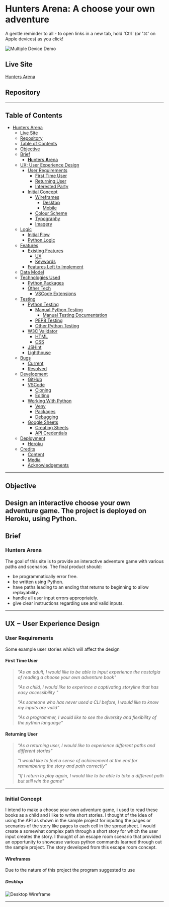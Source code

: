 # Hunters Arena: A choose your own adventure

A gentle reminder to all - to open links in a new tab,
hold 'Ctrl' (or '⌘' on Apple devices) as you click!

![Multiple Device Demo](./readme-content/images/desktop-mockup.png)

## Live Site

[Hunters Arena](link)

## Repository

---

## Table of Contents

- [Hunters Arena](#hunters-arena)
  - [Live Site](#live-site)
  - [Repository](#repository)
  - [Table of Contents](#table-of-contents)
  - [Objective](#objective)
  - [Brief](#brief)
    - [**H**unters **A**rena](#hunters-arena)
  - [UX; User Experience Design](#ux--user-experience-design)
    - [User Requirements](#user-requirements)
      - [First Time User](#first-time-user)
      - [Returning User](#returning-user)
      - [Interested Party](#interested-party)
    - [Initial Concept](#initial-concept)
      - [Wireframes](#wireframes)
        - [Desktop](#desktop)
        - [Mobile](#mobile)
      - [Colour Scheme](#colour-scheme)
      - [Typography](#typography)
      - [Imagery](#imagery)
  - [Logic](#logic)
    - [Initial Flow](#initial-flow)
    - [Python Logic](#python-logic)
  - [Features](#features)
    - [Existing Features](#existing-features)
      - [UX](#ux)
      - [Keywords](#keywords)
    - [Features Left to Implement](#features-left-to-implement)
  - [Data Model](#data-model)
  - [Technologies Used](#technologies-used)
    - [Python Packages](#python-packages)
    - [Other Tech](#other-tech)
      - [VSCode Extensions](#vscode-extensions)
  - [Testing](#testing)
    - [Python Testing](#python-testing)
      - [Manual Python Testing](#manual-python-testing)
        - [Manual Testing Documentation](#manual-testing-documentation)
      - [PEP8 Testing](#pep8-testing)
      - [Other Python Testing](#other-python-testing)
    - [W3C Validator](#w3c-validator)
      - [HTML](#html)
      - [CSS](#css)
    - [JSHint](#jshint)
    - [Lighthouse](#lighthouse)
  - [Bugs](#bugs)
    - [Current](#current)
    - [Resolved](#resolved)
  - [Development](#development)
    - [GitHub](#github)
    - [VSCode](#vscode)
      - [Cloning](#cloning)
      - [Editing](#editing)
    - [Working With Python](#working-with-python)
      - [Venv](#venv)
      - [Packages](#packages)
      - [Debugging](#debugging)
    - [Google Sheets](#google-sheets)
      - [Creating Sheets](#creating-sheets)
      - [API Credentials](#api-credentials)
  - [Deployment](#deployment)
    - [Heroku](#heroku)
  - [Credits](#credits)
    - [Content](#content)
    - [Media](#media)
    - [Acknowledgements](#acknowledgements)

---

## Objective

Design an interactive choose your own adventure game.
The project is deployed on Heroku, using Python.
---

## Brief

### **H**unters **A**rena

The goal of this site is to provide an interactive adventure game with various paths and scenarios.
The final product should:

- be programmatically error free.
- be written using Python.
- have paths leading to an ending that returns to beginning to allow replayability.
- handle all user input errors appropriately.
- give clear instructions regarding use and valid inputs.

---
## UX &#8722; User Experience Design

### User Requirements

Some example user stories which will affect the design

#### First Time User

> *"As an adult, I would like to be able to input experience the nostalgia 
> of reading a choose your own adventure book"*
>
> *"As a child, I would like to experince a captivating storyline that has easy accessibility "*
>
> *"As someone who has never used a CLI before, I would like to know my inputs
> are valid"*
> 
> *"As a programmer, I would like to see the diversity and flexibility of the python language"*

#### Returning User

> *"As a returning user, I would like to experience different paths and different stories"*
>
> *"I would like to feel a sense of achievement at the end for remembering the story and path correctly"*
>
> *"If I return to play again, I would like to be able to take a different path but still win the game"*

---

### Initial Concept

I intend to make a choose your own adventure game, i used to read these books as a child
and i like to write short stories. I thought of the idea of using the API as shown in 
the sample project for inputing the pages or scenarios of the story like pages to each cell
in the spreadsheet. I would create a somewhat complex path through a short story for which 
the user input creates the story. I thought of an escape room scenario that provided an 
opportunity to showcase various python commands learned through out the sample project. 
The story developed from this escape room concept.

#### Wireframes

Due to the nature of this project the program suggested to use 

##### Desktop

![Desktop Wireframe](./readme-content/wireframes/index.png)  

---

